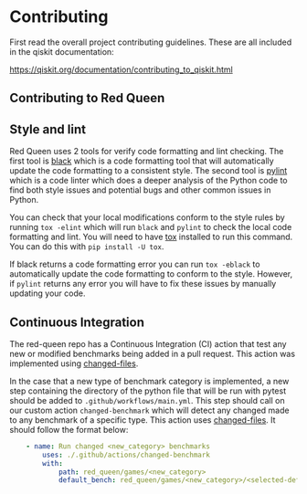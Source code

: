 # Contributing

First read the overall project contributing guidelines. These are all
included in the qiskit documentation:

https://qiskit.org/documentation/contributing_to_qiskit.html

## Contributing to Red Queen

## Style and lint

Red Queen uses 2 tools for verify code formatting and lint checking. The
first tool is [black](https://github.com/psf/black) which is a code formatting
tool that will automatically update the code formatting to a consistent style.
The second tool is [pylint](https://www.pylint.org/) which is a code linter
which does a deeper analysis of the Python code to find both style issues and
potential bugs and other common issues in Python.

You can check that your local modifications conform to the style rules
by running `tox -elint` which will run `black` and `pylint` to check the local
code formatting and lint. You will need to have [tox](https://tox.wiki/en/latest/index.html)
installed to run this command. You can do this with `pip install -U tox`.

If black returns a code formatting error you can run `tox -eblack` to
automatically update the code formatting to conform to the style. However,
if `pylint` returns any error you will have to fix these issues by manually
updating your code.

## Continuous Integration

The red-queen repo has a Continuous Integration (CI) action that test any new 
or modified benchmarks being added in a pull request. This action was implemented 
using [changed-files](https://github.com/tj-actions/changed-files).

In the case that a new type of benchmark category is implemented, a new step
containing the directory of the python file that will be run with pytest should be 
added to `.github/workflows/main.yml`. This step should call on our custom action
`changed-benchmark` which will detect any changed made to any benchmark of a specific 
type. This action uses [changed-files](https://github.com/tj-actions/changed-files). It should follow the format below:

```yml
    - name: Run changed <new_category> benchmarks
        uses: ./.github/actions/changed-benchmark
        with:
            path: red_queen/games/<new_category>
            default_bench: red_queen/games/<new_category>/<selected-def-bench>
```
